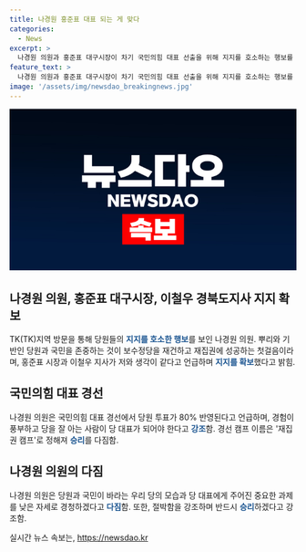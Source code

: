 ```yaml
---
title: 나경원 홍준표 대표 되는 게 맞다
categories:
  - News
excerpt: >
  나경원 의원과 홍준표 대구시장이 차기 국민의힘 대표 선출을 위해 지지를 호소하는 행보를 이어갔다. 나 의원은 당원들의 지지를 얻기 위해 대구와 경북을 순회하며 우리 당의 뿌리와 기반인 당원과 국민을 존중한다며 당원 존중과 실천을 강조했다. 또한, 홍 시장과 이 지사의 지지를 얻었으며, 경선 캠프를 재집권 캠프로 명명하며 승리를 다짐했다. 클릭하고 싶은 기사 요약으로 완성됐네!
feature_text: >
  나경원 의원과 홍준표 대구시장이 차기 국민의힘 대표 선출을 위해 지지를 호소하는 행보를 이어갔다. 나 의원은 당원들의 지지를 얻기 위해 대구와 경북을 순회하며 우리 당의 뿌리와 기반인 당원과 국민을 존중한다며 당원 존중과 실천을 강조했다. 또한, 홍 시장과 이 지사의 지지를 얻었으며, 경선 캠프를 재집권 캠프로 명명하며 승리를 다짐했다. 클릭하고 싶은 기사 요약으로 완성됐네!
image: '/assets/img/newsdao_breakingnews.jpg'
---
```


<p><img src="/assets/img/newsdao_breakingnews.jpg" alt="firstkoreanews 속보" /></p>

<h2 data-ke-size="size26">나경원 의원, 홍준표 대구시장, 이철우 경북도지사 지지 확보</h2>

<p>TK(TK)지역 방문을 통해 당원들의 <b><span style="color: #1a5490;">지지를 호소한 행보</span></b>를 보인 나경원 의원. 뿌리와 기반인 당원과 국민을 존중하는 것이 보수정당을 재건하고 재집권에 성공하는 첫걸음이라며, 홍준표 시장과 이철우 지사가 저와 생각이 같다고 언급하며 <b><span style="color: #1a5490;">지지를 확보</span></b>했다고 밝힘.</p>

<h2 data-ke-size="size26">국민의힘 대표 경선</h2>

<p>나경원 의원은 국민의힘 대표 경선에서 당원 투표가 80% 반영된다고 언급하며, 경험이 풍부하고 당을 잘 아는 사람이 당 대표가 되어야 한다고 <b><span style="color: #1a5490;">강조</span></b>함. 경선 캠프 이름은 '재집권 캠프'로 정해져 <b><span style="color: #1a5490;">승리</span></b>를 다짐함.</p>

<h2 data-ke-size="size26">나경원 의원의 다짐</h2>

<p>나경원 의원은 당원과 국민이 바라는 우리 당의 모습과 당 대표에게 주어진 중요한 과제를 낮은 자세로 경청하겠다고 <b><span style="color: #1a5490;">다짐</span></b>함. 또한, 절박함을 강조하며 반드시 <b><span style="color: #1a5490;">승리</span></b>하겠다고 강조함.</p>
실시간 뉴스 속보는, <a href="https://newsdao.kr" rel="dofollow">https://newsdao.kr</a>


